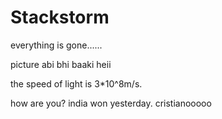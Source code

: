 # Stackstorm

everything is gone......

picture abi bhi baaki heii

the speed of light is 3*10^8m/s.

how are you?
india won yesterday.
cristianooooo
